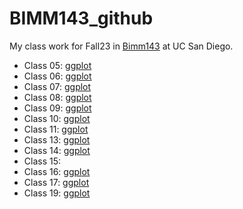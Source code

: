 # BIMM143_github
My class work for Fall23 in [Bimm143](https://bioboot.github.io/bimm143_F23/) at UC San Diego. 

- Class 05: [ggplot](https://github.com/Abzael/BIMM143_github/blob/main/Class05/Class05.pdf)
- Class 06: [ggplot](https://github.com/Abzael/BIMM143_github/blob/main/Class%2006/Untitled.pdf)
- Class 07: [ggplot](https://github.com/Abzael/BIMM143_github/blob/main/Class%2007%20-%20Bimm%20143/Class07.pdf)
- Class 08: [ggplot](https://github.com/Abzael/BIMM143_github/blob/main/Class%2008/Untitled.pdf)
- Class 09: [ggplot](https://github.com/Abzael/BIMM143_github/blob/main/Class%2009/Class09_Halloween.pdf)
- Class 10: [ggplot](https://github.com/Abzael/BIMM143_github/blob/main/Class/Class05.pdf)
- Class 11: [ggplot](http://localhost:7214/web/viewer.html)
- Class 13: [ggplot](https://github.com/Abzael/BIMM143_github/blob/main/Class%2013/Class-13---Transcriptomics.pdf)
- Class 14: [ggplot](https://github.com/Abzael/BIMM143_github/blob/main/BIMM%20143%20Class%2014/RNA-Seq-Analysis.pdf)
- Class 15: 
- Class 16: [ggplot](https://github.com/Abzael/BIMM143_github/blob/main/Class05/Class05.pdf)
- Class 17: [ggplot](https://github.com/Abzael/BIMM143_github/blob/main/Class%2017/Untitled.Rmd)
- Class 19: [ggplot](https://github.com/Abzael/BIMM143_github/blob/main/Class05/Class05.pdf)
